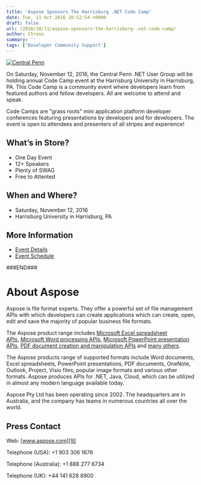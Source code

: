 ```yaml
---
title: 'Aspose Sponsors The Harrisburg .NET Code Camp'
date: Tue, 11 Oct 2016 20:52:54 +0000
draft: false
url: /2016/10/11/aspose-sponsors-the-harrisburg-.net-code-camp/
author: Chrons
summary: ''
tags: ['Developer Community Support']
---
```


[![][1]](https://blog.aspose.com/wp-content/uploads/sites/2/2016/10/Central-Penn.gif)

On Saturday, November 12, 2016, the Central Penn .NET User Group will be holding annual Code Camp event at the Harrisburg University in Harrisburg, PA. This Code Camp is a community event where developers learn from featured authors and fellow developers. All are welcome to attend and speak.

Code Camps are "grass roots" mini application platform developer conferences featuring presentations by developers and for developers. The event is open to attendees and presenters of all stripes and experience!

## What’s in Store?

*   One Day Event
*   12+ Speakers
*   Plenty of SWAG
*   Free to Attented

## When and Where?

*   Saturday, November 12, 2016
*   Harrisburg University in Harrisburg, PA

## More Information

*   [Event Details][2]
*   [Event Schedule][3]

###END###

# About Aspose

Aspose is file format experts. They offer a powerful set of file management APIs with which developers can create applications which can create, open, edit and save the majority of popular business file formats.

The Aspose product range includes [Microsoft Excel spreadsheet APIs][4], [Microsoft Word processing APIs][5], [Microsoft PowerPoint presentation APIs][6], [PDF document creation and manipulation APIs][7] and [many others][8].

The Aspose products range of supported formats include Word documents, Excel spreadsheets, PowerPoint presentations, PDF documents, OneNote, Outlook, Project, Visio files, popular image formats and various other formats. Aspose produces APIs for .NET, Java, Cloud, which can be utilized in almost any modern language available today.

Aspose Pty Ltd has been operating since 2002. The headquarters are in Australia, and the company has teams in numerous countries all over the world.

## Press Contact

Web: [www.aspose.com][9]

[](http://www.aspose.com/)Telephone (USA): +1 903 306 1676

  
Telephone (Australia): +1 888 277 6734

[](http://www.aspose.com/)Telephone (UK): +44 141 628 8900




[1]: https://blog.aspose.com/wp-content/uploads/sites/2/2016/10/Central-Penn.gif "Central Penn"
[2]: http://www.meetup.com/Central-Penn-Dot-Net-User-Group/events/234270652/
[3]: https://www.meetup.com/
[4]: http://www.aspose.com/.net/excel-component.aspx?utm_source=ignitenz2015&utm_medium=web&utm_campaign=ignitenz2015
[5]: http://www.aspose.com/.net/word-component.aspx?utm_source=ignitenz2015&utm_medium=web&utm_campaign=ignitenz2015
[6]: http://www.aspose.com/.net/powerpoint-component.aspx?utm_source=ignitenz2015&utm_medium=web&utm_campaign=ignitenz2015
[7]: http://www.aspose.com/.net/pdf-component.aspx?utm_source=ignitenz2015&utm_medium=web&utm_campaign=ignitenz2015
[8]: http://www.aspose.com/total-component-suite.aspx?utm_source=ignitenz2015&utm_medium=web&utm_campaign=ignitenz2015
[9]: http://www.aspose.com/



